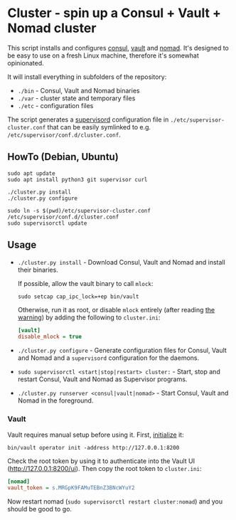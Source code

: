 # Cluster - spin up a Consul + Vault + Nomad cluster
This script installs and configures [consul][], [vault][] and [nomad][]. It's
designed to be easy to use on a fresh Linux machine, therefore it's somewhat
opinionated.

It will install everything in subfolders of the repository:
* `./bin` - Consul, Vault and Nomad binaries
* `./var` - cluster state and temporary files
* `./etc` - configuration files

The script generates a [supervisord][] configuration file in
`./etc/supervisor-cluster.conf` that can be easily symlinked to e.g.
`/etc/supervisor/conf.d/cluster.conf`.

[consul]: https://www.consul.io/
[vault]: https://www.vaultproject.io/
[nomad]: https://www.nomadproject.io/
[supervisord]: http://supervisord.org/


## HowTo (Debian, Ubuntu)
```shell
sudo apt update
sudo apt install python3 git supervisor curl

./cluster.py install
./cluster.py configure

sudo ln -s $(pwd)/etc/supervisor-cluster.conf /etc/supervisor/conf.d/cluster.conf
sudo supervisorctl update
```


## Usage
* `./cluster.py install` - Download Consul, Vault and Nomad and install their
  binaries.

  If possible, allow the vault binary to call `mlock`:
  ```shell
  sudo setcap cap_ipc_lock=+ep bin/vault
  ```
  Otherwise, run it as root, or disable `mlock` entirely (after reading [the
  warning][disable_mlock]) by adding the following to `cluster.ini`:
  ```ini
  [vault]
  disable_mlock = true
  ```

* `./cluster.py configure` - Generate configuration files for Consul, Vault and
  Nomad and a `supervisord` configuration for the daemons.

* `sudo supervisorctl <start|stop|restart> cluster:` - Start, stop and restart
  Consul, Vault and Nomad as Supervisor programs.

* `./cluster.py runserver <consul|vault|nomad>` - Start Consul, Vault and Nomad
  in the foreground.

[disable_mlock]: https://www.vaultproject.io/docs/configuration/#disable_mlock

### Vault
Vault requires manual setup before using it. First, [initialize][] it:
```shell
bin/vault operator init -address http://127.0.0.1:8200
```

Check the root token by using it to authenticate into the Vault UI
(http://127.0.0.1:8200/ui). Then copy the root token to `cluster.ini`:
```ini
[nomad]
vault_token = s.MRGpK9FAMuTEBnZ3BNcWYuY2
```

Now restart nomad (`sudo supervisorctl restart cluster:nomad`) and you should
be good to go.

[initialize]: https://www.vaultproject.io/docs/commands/operator/init.html
